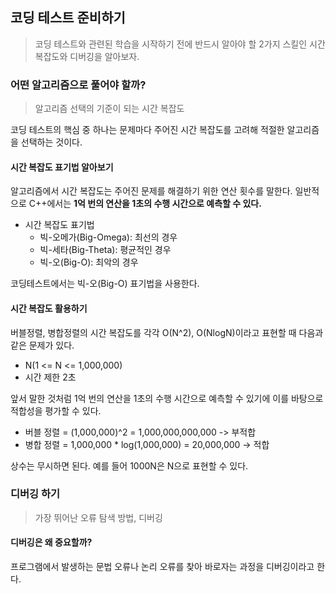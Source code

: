 ## 코딩 테스트 준비하기

> 코딩 테스트와 관련된 학습을 시작하기 전에 반드시 알아야 할 2가지 스킬인 시간 복잡도와 디버깅을 알아보자.

### 어떤 알고리즘으로 풀어야 할까?

> 알고리즘 선택의 기준이 되는 시간 복잡도

코딩 테스트의 핵심 중 하나는 문제마다 주어진 시간 복잡도를 고려해 적절한 알고리즘을 선택하는 것이다.

#### 시간 복잡도 표기법 알아보기

알고리즘에서 시간 복잡도는 주어진 문제를 해결하기 위한 연산 횟수를 말한다. 일반적으로 C++에서는 **1억 번의 연산을 1초의 수행 시간으로 예측할 수 있다.**

- 시간 복잡도 표기법
  - 빅-오메가(Big-Omega): 최선의 경우
  - 빅-세타(Big-Theta): 평균적인 경우
  - 빅-오(Big-O): 최악의 경우

코딩테스트에서는 빅-오(Big-O) 표기법을 사용한다.

#### 시간 복잡도 활용하기

버블정렬, 병합정렬의 시간 복잡도를 각각 O(N^2), O(NlogN)이라고 표현할 때 다음과 같은 문제가 있다.

- N(1 <= N <= 1,000,000)
- 시간 제한 2초

앞서 말한 것처럼 1억 번의 연산을 1초의 수행 시간으로 예측할 수 있기에 이를 바탕으로 적합성을 평가할 수 있다.

- 버블 정렬 = (1,000,000)^2 = 1,000,000,000,000 -> 부적합
- 병합 정렬 = 1,000,000 * log(1,000,000) = 20,000,000 -> 적합

상수는 무시하면 된다. 예를 들어 1000N은 N으로 표현할 수 있다.

### 디버깅 하기

> 가장 뛰어난 오류 탐색 방법, 디버깅

#### 디버깅은 왜 중요할까?

프로그램에서 발생하는 문법 오류나 논리 오류를 찾아 바로자는 과정을 디버깅이라고 한다. 

